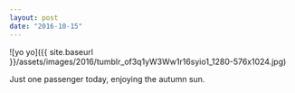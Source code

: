 ```yaml
---
layout: post
date: "2016-10-15"
---
```


![yo yo]({{ site.baseurl }}/assets/images/2016/tumblr_of3q1yW3Ww1r16syio1_1280-576x1024.jpg)

Just one passenger today, enjoying the autumn sun.
